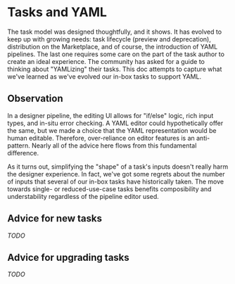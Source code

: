 # Tasks and YAML

The task model was designed thoughtfully, and it shows.
It has evolved to keep up with growing needs: task lifecycle (preview and deprecation), distribution on the Marketplace, and of course, the introduction of YAML pipelines.
The last one requires some care on the part of the task author to create an ideal experience.
The community has asked for a guide to thinking about "YAMLizing" their tasks.
This doc attempts to capture what we've learned as we've evolved our in-box tasks to support YAML.

## Observation

In a designer pipeline, the editing UI allows for "if/else" logic, rich input types, and in-situ error checking.
A YAML editor could hypothetically offer the same, but we made a choice that the YAML representation would be human editable.
Therefore, over-reliance on editor features is an anti-pattern.
Nearly all of the advice here flows from this fundamental difference.

As it turns out, simplifying the "shape" of a task's inputs doesn't really harm the designer experience.
In fact, we've got some regrets about the number of inputs that several of our in-box tasks have historically taken.
The move towards single- or reduced-use-case tasks benefits composibility and understability regardless of the pipeline editor used.

## Advice for new tasks

_TODO_

## Advice for upgrading tasks

_TODO_
